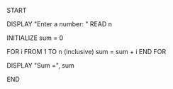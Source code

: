 START

DISPLAY "Enter a number: "
READ n

INITIALIZE sum = 0

FOR i FROM 1 TO n (inclusive)
sum = sum + i
END FOR

DISPLAY "Sum =", sum

END
